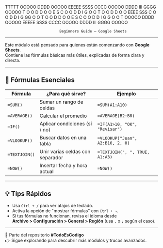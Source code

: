 TTTTT  OOOOO  DDDD   OOOOO     EEEEE  SSSS       CCCC  OOOOO  DDDD   III  GGGG  OOOOO
  T    O   O  D   D  O   O     E     S           C     O   O  D   D   I   G     O   O
  T    O   O  D   D  O   O     EEEE   SSS        C     O   O  D   D   I   G  GG O   O
  T    O   O  D   D  O   O     E         S       C     O   O  D   D   I   G   G O   O
  T    OOOOO  DDDD   OOOOO     EEEEE SSSS        CCCC  OOOOO  DDDD   III  GGGG  OOOOO

 
                             Beginners Guide – Google Sheets
--------------------------------------------------------------------------------

Este módulo está pensado para quienes están comenzando con **Google Sheets**.  
Contiene las fórmulas básicas más útiles, explicadas de forma clara y directa.

---

## 🧮 Fórmulas Esenciales

| Fórmula      | ¿Para qué sirve?                              | Ejemplo                           |
|--------------|-----------------------------------------------|-----------------------------------|
| `=SUM()`     | Sumar un rango de celdas                      | `=SUM(A1:A10)`                    |
| `=AVERAGE()` | Calcular el promedio                          | `=AVERAGE(B2:B8)`                 |
| `=IF()`      | Aplicar condiciones (sí / no)                 | `=IF(A1>10, "OK", "Revisar")`     |
| `=VLOOKUP()` | Buscar datos en una tabla                     | `=VLOOKUP("Juan", A2:B10, 2, 0)`  |
| `=TEXTJOIN()`| Unir varias celdas con separador              | `=TEXTJOIN(", ", TRUE, A1:A3)`    |
| `=NOW()`     | Insertar fecha y hora actual                  | `=NOW()`                          |

---

## 💡 Tips Rápidos

- Usa `Ctrl + /` para ver atajos de teclado.
- Activa la opción de "mostrar fórmulas" con `Ctrl + ~`.
- Si tus fórmulas no funcionan, revisa el idioma desde  
  **Archivo > Configuración > General > Región** (usa `,` o `;` según el caso).

---

📁 Parte del repositorio **#TodoEsCodigo**  
👉 Sigue explorando para descubrir más módulos y trucos avanzados.


